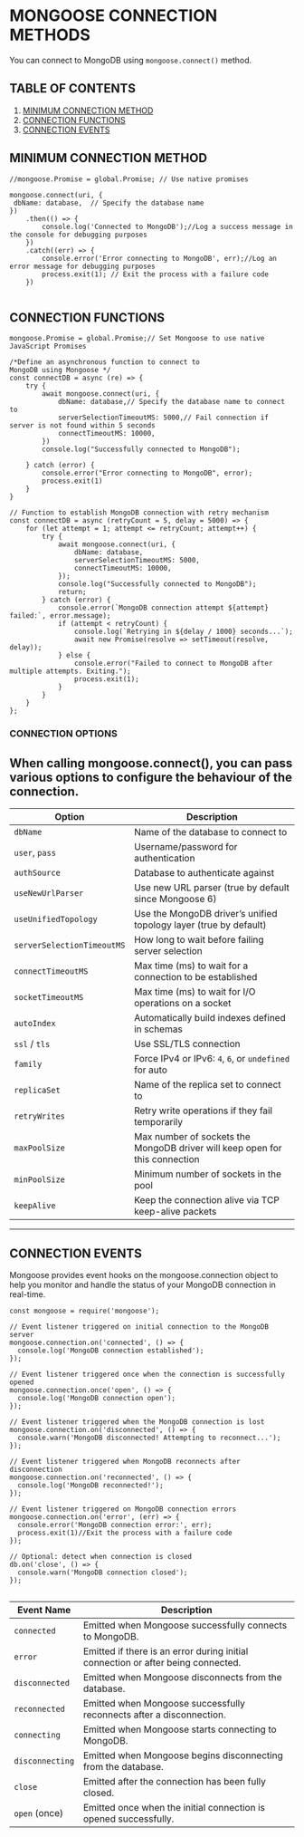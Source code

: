 # MONGOOSE CONNECTION METHODS

You can connect to MongoDB using `mongoose.connect()` method.

## TABLE OF CONTENTS

1. [MINIMUM CONNECTION METHOD](#minimum-connection-method)
2. [CONNECTION FUNCTIONS](#connection-functions)
3. [CONNECTION EVENTS](#connection-events)

## MINIMUM CONNECTION METHOD

```
//mongoose.Promise = global.Promise; // Use native promises

mongoose.connect(uri, {
 dbName: database,  // Specify the database name
})
    .then(() => {
        console.log('Connected to MongoDB');//Log a success message in the console for debugging purposes
    })
    .catch((err) => {
        console.error('Error connecting to MongoDB', err);//Log an error message for debugging purposes
        process.exit(1); // Exit the process with a failure code
    })


```

## CONNECTION FUNCTIONS

```
mongoose.Promise = global.Promise;// Set Mongoose to use native JavaScript Promises

/*Define an asynchronous function to connect to 
MongoDB using Mongoose */
const connectDB = async (re) => {
    try {
        await mongoose.connect(uri, {
            dbName: database,// Specify the database name to connect to
            serverSelectionTimeoutMS: 5000,// Fail connection if server is not found within 5 seconds
            connectTimeoutMS: 10000,
        })
        console.log("Successfully connected to MongoDB");
        
    } catch (error) {
        console.error("Error connecting to MongoDB", error);
        process.exit(1)
    }
}
```

```
// Function to establish MongoDB connection with retry mechanism
const connectDB = async (retryCount = 5, delay = 5000) => {
    for (let attempt = 1; attempt <= retryCount; attempt++) {
        try {
            await mongoose.connect(uri, {
                dbName: database,
                serverSelectionTimeoutMS: 5000,
                connectTimeoutMS: 10000,
            });
            console.log("Successfully connected to MongoDB");
            return;
        } catch (error) {
            console.error(`MongoDB connection attempt ${attempt} failed:`, error.message);
            if (attempt < retryCount) {
                console.log(`Retrying in ${delay / 1000} seconds...`);
                await new Promise(resolve => setTimeout(resolve, delay));
            } else {
                console.error("Failed to connect to MongoDB after multiple attempts. Exiting.");
                process.exit(1);
            }
        }
    }
};

```
### CONNECTION OPTIONS 
When calling mongoose.connect(), you can pass various options to configure the behaviour of the connection.
---


| **Option**                   | **Description**                                                                 |
|-----------------------------|---------------------------------------------------------------------------------|
| `dbName`                    | Name of the database to connect to                                             |
| `user`, `pass`              | Username/password for authentication                                           |
| `authSource`                | Database to authenticate against                                               |
| `useNewUrlParser`           | Use new URL parser (true by default since Mongoose 6)                         |
| `useUnifiedTopology`        | Use the MongoDB driver’s unified topology layer (true by default)             |
| `serverSelectionTimeoutMS`  | How long to wait before failing server selection                               |
| `connectTimeoutMS`          | Max time (ms) to wait for a connection to be established                       |
| `socketTimeoutMS`           | Max time (ms) to wait for I/O operations on a socket                           |
| `autoIndex`                 | Automatically build indexes defined in schemas                                 |
| `ssl` / `tls`               | Use SSL/TLS connection                                                         |
| `family`                    | Force IPv4 or IPv6: `4`, `6`, or `undefined` for auto                          |
| `replicaSet`                | Name of the replica set to connect to                                          |
| `retryWrites`               | Retry write operations if they fail temporarily                                |
| `maxPoolSize`               | Max number of sockets the MongoDB driver will keep open for this connection    |
| `minPoolSize`               | Minimum number of sockets in the pool                                          |
| `keepAlive`                 | Keep the connection alive via TCP keep-alive packets                           |

---
## CONNECTION EVENTS 
Mongoose provides event hooks on the mongoose.connection object to help you monitor and handle the status of your MongoDB connection in real-time.

```
const mongoose = require('mongoose');

// Event listener triggered on initial connection to the MongoDB server
mongoose.connection.on('connected', () => {
  console.log('MongoDB connection established');
});

// Event listener triggered once when the connection is successfully opened
mongoose.connection.once('open', () => {
  console.log('MongoDB connection open');
});

// Event listener triggered when the MongoDB connection is lost
mongoose.connection.on('disconnected', () => {
  console.warn('MongoDB disconnected! Attempting to reconnect...');
});

// Event listener triggered when MongoDB reconnects after disconnection
mongoose.connection.on('reconnected', () => {
  console.log('MongoDB reconnected!');
});

// Event listener triggered on MongoDB connection errors
mongoose.connection.on('error', (err) => {
  console.error('MongoDB connection error:', err);
  process.exit(1)//Exit the process with a failure code
});

// Optional: detect when connection is closed
db.on('close', () => {
  console.warn('MongoDB connection closed');
});


```

| **Event Name**   | **Description**                                                                 |
|------------------|----------------------------------------------------------------------------------|
| `connected`      | Emitted when Mongoose successfully connects to MongoDB.                         |
| `error`          | Emitted if there is an error during initial connection or after being connected.|
| `disconnected`   | Emitted when Mongoose disconnects from the database.                            |
| `reconnected`    | Emitted when Mongoose successfully reconnects after a disconnection.            |
| `connecting`     | Emitted when Mongoose starts connecting to MongoDB.                             |
| `disconnecting`  | Emitted when Mongoose begins disconnecting from the database.                   |
| `close`          | Emitted after the connection has been fully closed.                             |
| `open` (once)    | Emitted once when the initial connection is opened successfully.                |
